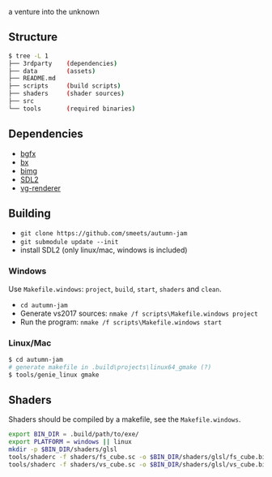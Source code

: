 a venture into the unknown

## Structure

```bash
$ tree -L 1
├── 3rdparty    (dependencies)
├── data        (assets)
├── README.md
├── scripts     (build scripts)
├── shaders     (shader sources)
├── src
└── tools       (required binaries)
```

## Dependencies
 - [bgfx](https://github.com/bkaradzic/bgfx)
 - [bx](https://github.com/bkaradzic/bx)
 - [bimg](https://github.com/bkaradzic/bimg)
 - [SDL2](http://www.libsdl.org/download-2.0.php)
 - [vg-renderer](https://github.com/jdryg/vg-renderer)

## Building
 - `git clone https://github.com/smeets/autumn-jam`
 - `git submodule update --init`
 - install SDL2 (only linux/mac, windows is included)

### Windows
Use `Makefile.windows`: `project`, `build`, `start`, `shaders` and `clean`.

 - `cd autumn-jam`
 - Generate vs2017 sources: `nmake /f scripts\Makefile.windows project`
 - Run the program: `nmake /f scripts\Makefile.windows start`

### Linux/Mac
```bash
$ cd autumn-jam
# generate makefile in .build\projects\linux64_gmake (?)
$ tools/genie_linux gmake
```

## Shaders
Shaders should be compiled by a makefile, see the `Makefile.windows`.

```bash
export BIN_DIR = .build/path/to/exe/
export PLATFORM = windows || linux
mkdir -p $BIN_DIR/shaders/glsl
tools/shaderc -f shaders/fs_cube.sc -o $BIN_DIR/shaders/glsl/fs_cube.bin -i ../bgfx/src --type fragment --platform $PLATFORM
tools/shaderc -f shaders/vs_cube.sc -o $BIN_DIR/shaders/glsl/vs_cube.bin -i ../bgfx/src/ --type vertex --platform $PLATFORM
```